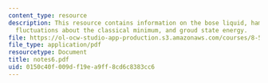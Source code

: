 ```yaml
---
content_type: resource
description: This resource contains information on the bose liquid, hamiltorian, small
  fluctuations about the classical minimum, and groud state energy.
file: https://ol-ocw-studio-app-production.s3.amazonaws.com/courses/8-513-many-body-theory-for-condensed-matter-systems-fall-2004/0150c40f009df19ea9ff8cd6c8383cc6_notes6.pdf
file_type: application/pdf
resourcetype: Document
title: notes6.pdf
uid: 0150c40f-009d-f19e-a9ff-8cd6c8383cc6
---
```

